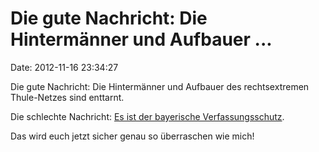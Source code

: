Die gute Nachricht: Die Hintermänner und Aufbauer \...
======================================================

Date: 2012-11-16 23:34:27

Die gute Nachricht: Die Hintermänner und Aufbauer des rechtsextremen
Thule-Netzes sind enttarnt.

Die schlechte Nachricht: [Es ist der bayerische
Verfassungsschutz](http://www.sueddeutsche.de/bayern/nsu-ausschuss-im-bayerischen-landtag-das-staatliche-neonazi-netz-1.1523498).

Das wird euch jetzt sicher genau so überraschen wie mich!
